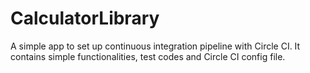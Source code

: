 # CalculatorLibrary
A simple app to set up continuous integration pipeline with Circle CI. It contains simple functionalities, test codes and Circle CI config file.  
